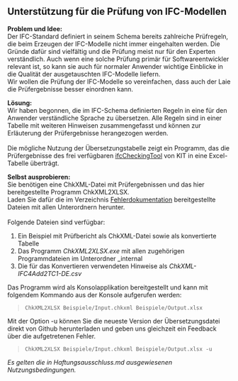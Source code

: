## Unterstützung für die Prüfung von IFC-Modellen 

**Problem und Idee:**<br>
Der IFC-Standard definiert in seinem Schema bereits zahlreiche Prüfregeln, die beim Erzeugen der IFC-Modelle nicht immer eingehalten werden. 
Die Gründe dafür sind vielfältig und die Prüfung meist nur für den Experten verständlich. 
Auch wenn eine solche Prüfung primär für Softwareentwickler relevant ist, so kann sie auch für normaler Anwender wichtige Einblicke in die Qualität der ausgetauschten IFC-Modelle liefern.   
Wir wollen die Prüfung der IFC-Modelle so vereinfachen, dass auch der Laie die Prüfergebnisse besser einordnen kann. 

**Lösung:**<br>
Wir haben begonnen, die im IFC-Schema definierten Regeln in eine für den Anwender verständliche Sprache zu übersetzen. 
Alle Regeln sind in einer Tabelle mit weiteren Hinweisen zusammengefasst und können zur Erläuterung der Prüfergebnisse herangezogen werden.<br><br>
Die mögliche Nutzung der Übersetzungstabelle zeigt ein Programm, das die Prüfergebnisse des frei verfügbaren [ifcCheckingTool](www.iai.kit.edu/ifc) von KIT in eine Excel-Tabelle überträgt.

**Selbst ausprobieren:**<br>
Sie benötigen eine ChkXML-Datei mit Prüfergebnissen und das hier bereitgestellte Programm ChkXML2XLSX.<br>
Laden Sie dafür die im Verzeichnis [Fehlerdokumentation](https://github.com/bimhelden/basic-ifc-testing/tree/main/Fehlerdokumentation) bereitgestellte Dateien mit allen Unterordnern herunter.<br>  
Folgende Dateien sind verfügbar:
1. Ein Beispiel mit Prüfbericht als ChkXML-Datei sowie als konvertierte Tabelle
2. Das Programm *ChkXML2XLSX.exe* mit allen zugehörigen Programmdateien im Unterordner _internal
3. Die für das Konvertieren verwendeten Hinweise als *ChkXML-IFC4Add2TC1-DE.csv*

Das Programm wird als Konsolapplikation bereitgestellt und kann mit folgendem Kommando aus der Konsole aufgerufen werden:<br>
>`ChkXML2XLSX Beispiele/Input.chkxml Beispiele/Output.xlsx`

Mit der Option -u können Sie die neueste Version der Übersetzungsdatei direkt von Github herunterladen und geben uns gleichzeit ein Feedback über die aufgetretenen Fehler. 
>`ChkXML2XLSX Beispiele/Input.chkxml Beispiele/Output.xlsx -u`

*Es gelten die in Haftungsausschluss.md ausgewiesenen Nutzungsbedingungen.* 